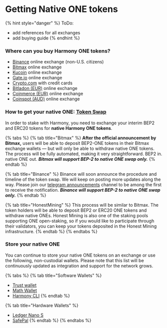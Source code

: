 # Getting Native ONE tokens

{% hint style="danger" %}
ToDo:

* add references for all exchanges
* add buying guide
{% endhint %}

### Where can you buy Harmony ONE tokens?

* ​[Binance](https://harmony.one/binance) online exchange \(non-U.S. citizens\)
* ​[Bitmax](https://bitmax.io/#/home) online exchange
* ​[Kucoin](https://www.kucoin.com/) online exchange
* ​[Gate.io](https://www.gate.io/) online exchange
* ​[Crypto.com](https://harmony.one/card) with credit cards
* ​[Bitladon \(EUR\)](https://www.bitladon.com/coins) online exchange
* ​[Coinmerce \(EUR\)](https://coinmerce.io/uk/buy/one/) online exchange
* ​[Coinspot \(AUD\)](https://twitter.com/coinspotau/status/1145869420151001088?s=20) online exchange

### How to get your native ONE: [Token Swap](https://medium.com/harmony-one/harmony-token-swap-launching-the-native-one-token-8e358e96be32)

In order to stake with Harmony, you need to exchange your interim BEP2 and ERC20 tokens for **native Harmony ONE tokens**. 

{% tabs %}
{% tab title="Bitmax" %}
**After the official announcement by Bitmax,** users will be able to deposit BEP2-ONE tokens in their Bitmax exchange wallets — but will only be able to withdraw native ONE tokens. The process will be fully automated, making it very straightforward. BEP2 in. native ONE out. _**Bitmax will support BEP-2 to native ONE swap only.**_
{% endtab %}

{% tab title="Binance" %}
Binance will soon announce the procedure and timeline of the token swap. We will keep on posting more updates along the way. Please join our [telegram announcements](https://t.me/harmony_announcements) channel to be among the first to receive the notification. _**Binance will support BEP-2 to native ONE swap only.**_
{% endtab %}

{% tab title="HonestMining" %}
This process will be similar to Bitmax. The token holders will be able to deposit BEP2 or ERC20 ONE tokens and withdraw native ONEs. Honest Mining is also one of the staking pools supporting ONE open-staking, so if you would like to participate through their validators, you can keep your tokens deposited in the Honest Mining infrastructure.
{% endtab %}
{% endtabs %}

### Store your native ONE

You can continue to store your native ONE tokens on an exchange or use the following, non-custodial wallets. Please note that this list will be continuously updated as integration and support for the network grows.

{% tabs %}
{% tab title="Software Wallets" %}
* [Trust wallet](../../overview/trustwallet.md)
* [Math Wallet](../../overview/mathwallet/)
* [Harmony CLI](../../overview/ledger/harmony-cli/)
{% endtab %}

{% tab title="Hardware Wallets" %}
* [Ledger Nano S](../../overview/ledger/#ledger-nano-s)
* [SafePal](../../overview/safepal/)
{% endtab %}
{% endtabs %}



